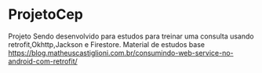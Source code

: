 # ProjetoCep
Projeto Sendo desenvolvido para estudos para treinar uma consulta usando retrofit,Okhttp,Jackson e Firestore.
Material de estudos base https://blog.matheuscastiglioni.com.br/consumindo-web-service-no-android-com-retrofit/